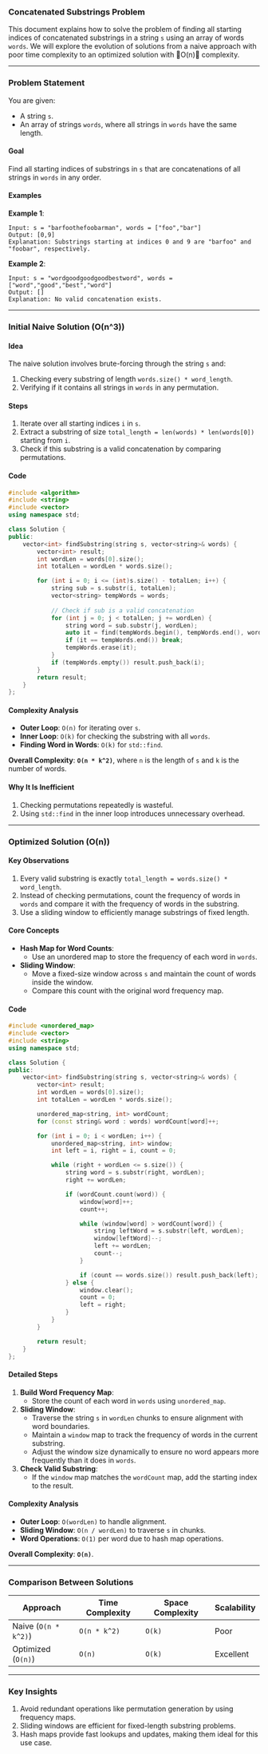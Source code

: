 ### Concatenated Substrings Problem

This document explains how to solve the problem of finding all starting indices of concatenated substrings in a string `s` using an array of words `words`. We will explore the evolution of solutions from a naive approach with poor time complexity to an optimized solution with O(n) complexity.

---

### **Problem Statement**

You are given:
- A string `s`.
- An array of strings `words`, where all strings in `words` have the same length.

#### **Goal**
Find all starting indices of substrings in `s` that are concatenations of all strings in `words` in any order.

#### **Examples**

**Example 1**:
```plaintext
Input: s = "barfoothefoobarman", words = ["foo","bar"]
Output: [0,9]
Explanation: Substrings starting at indices 0 and 9 are "barfoo" and "foobar", respectively.
```

**Example 2**:
```plaintext
Input: s = "wordgoodgoodgoodbestword", words = ["word","good","best","word"]
Output: []
Explanation: No valid concatenation exists.
```

---

### **Initial Naive Solution (O(n^3))**

#### **Idea**
The naive solution involves brute-forcing through the string `s` and:
1. Checking every substring of length `words.size() * word_length`.
2. Verifying if it contains all strings in `words` in any permutation.

#### **Steps**
1. Iterate over all starting indices `i` in `s`.
2. Extract a substring of size `total_length = len(words) * len(words[0])` starting from `i`.
3. Check if this substring is a valid concatenation by comparing permutations.

#### **Code**
```cpp
#include <algorithm>
#include <string>
#include <vector>
using namespace std;

class Solution {
public:
    vector<int> findSubstring(string s, vector<string>& words) {
        vector<int> result;
        int wordLen = words[0].size();
        int totalLen = wordLen * words.size();

        for (int i = 0; i <= (int)s.size() - totalLen; i++) {
            string sub = s.substr(i, totalLen);
            vector<string> tempWords = words;
            
            // Check if sub is a valid concatenation
            for (int j = 0; j < totalLen; j += wordLen) {
                string word = sub.substr(j, wordLen);
                auto it = find(tempWords.begin(), tempWords.end(), word);
                if (it == tempWords.end()) break;
                tempWords.erase(it);
            }
            if (tempWords.empty()) result.push_back(i);
        }
        return result;
    }
};
```

#### **Complexity Analysis**
- **Outer Loop**: `O(n)` for iterating over `s`.
- **Inner Loop**: `O(k)` for checking the substring with all `words`.
- **Finding Word in Words**: `O(k)` for `std::find`.

**Overall Complexity**: **`O(n * k^2)`**, where `n` is the length of `s` and `k` is the number of words.

#### **Why It Is Inefficient**
1. Checking permutations repeatedly is wasteful.
2. Using `std::find` in the inner loop introduces unnecessary overhead.

---

### **Optimized Solution (O(n))**

#### **Key Observations**
1. Every valid substring is exactly `total_length = words.size() * word_length`.
2. Instead of checking permutations, count the frequency of words in `words` and compare it with the frequency of words in the substring.
3. Use a sliding window to efficiently manage substrings of fixed length.

#### **Core Concepts**
- **Hash Map for Word Counts**:
  - Use an unordered map to store the frequency of each word in `words`.
- **Sliding Window**:
  - Move a fixed-size window across `s` and maintain the count of words inside the window.
  - Compare this count with the original word frequency map.

#### **Code**
```cpp
#include <unordered_map>
#include <vector>
#include <string>
using namespace std;

class Solution {
public:
    vector<int> findSubstring(string s, vector<string>& words) {
        vector<int> result;
        int wordLen = words[0].size();
        int totalLen = wordLen * words.size();

        unordered_map<string, int> wordCount;
        for (const string& word : words) wordCount[word]++;

        for (int i = 0; i < wordLen; i++) {
            unordered_map<string, int> window;
            int left = i, right = i, count = 0;

            while (right + wordLen <= s.size()) {
                string word = s.substr(right, wordLen);
                right += wordLen;

                if (wordCount.count(word)) {
                    window[word]++;
                    count++;

                    while (window[word] > wordCount[word]) {
                        string leftWord = s.substr(left, wordLen);
                        window[leftWord]--;
                        left += wordLen;
                        count--;
                    }

                    if (count == words.size()) result.push_back(left);
                } else {
                    window.clear();
                    count = 0;
                    left = right;
                }
            }
        }

        return result;
    }
};
```

#### **Detailed Steps**
1. **Build Word Frequency Map**:
   - Store the count of each word in `words` using `unordered_map`.
2. **Sliding Window**:
   - Traverse the string `s` in `wordLen` chunks to ensure alignment with word boundaries.
   - Maintain a `window` map to track the frequency of words in the current substring.
   - Adjust the window size dynamically to ensure no word appears more frequently than it does in `words`.
3. **Check Valid Substring**:
   - If the `window` map matches the `wordCount` map, add the starting index to the result.

#### **Complexity Analysis**
- **Outer Loop**: `O(wordLen)` to handle alignment.
- **Sliding Window**: `O(n / wordLen)` to traverse `s` in chunks.
- **Word Operations**: `O(1)` per word due to hash map operations.

**Overall Complexity**: **`O(n)`**.

---

### **Comparison Between Solutions**

| **Approach**      | **Time Complexity** | **Space Complexity** | **Scalability** |
|--------------------|---------------------|-----------------------|-----------------|
| Naive (`O(n * k^2)`) | `O(n * k^2)`        | `O(k)`                | Poor            |
| Optimized (`O(n)`) | `O(n)`              | `O(k)`                | Excellent       |

---

### **Key Insights**
1. Avoid redundant operations like permutation generation by using frequency maps.
2. Sliding windows are efficient for fixed-length substring problems.
3. Hash maps provide fast lookups and updates, making them ideal for this use case.
